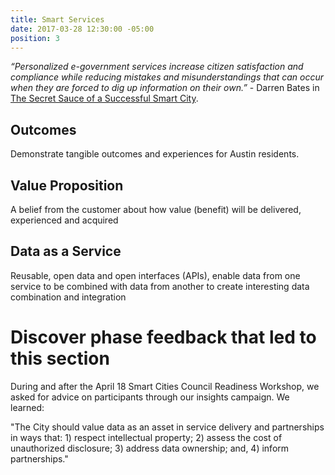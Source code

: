 ```yaml
---
title: Smart Services
date: 2017-03-28 12:30:00 -05:00
position: 3
---
```


*“Personalized e-government services increase citizen satisfaction and compliance while reducing mistakes and misunderstandings that can occur when they are forced to dig up information on their own.”* - Darren Bates in [The Secret Sauce of a Successful Smart City](https://austinstartups.com/the-secret-sauce-of-a-successful-smart-city-2b4967f70f71).

## Outcomes
Demonstrate tangible outcomes and experiences for Austin residents.

## Value Proposition
A belief from the customer about how value (benefit) will be delivered, experienced and acquired

## Data as a Service
Reusable, open data and open interfaces (APIs), enable data from one service to be combined with data from another to create interesting data combination and integration

# Discover phase feedback that led to this section

During and after the April 18 Smart Cities Council Readiness Workshop, we asked for advice on participants through our insights campaign. We learned:

"The City should value data as an asset in service delivery and partnerships in ways that: 1) respect intellectual property; 2) assess the cost of unauthorized disclosure; 3) address data ownership; and, 4) inform partnerships."


